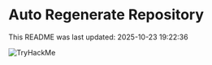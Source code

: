# Auto Regenerate Repository

This README was last updated: 2025-10-23 19:22:36

 ![TryHackMe](https://tryhackme.com/badge/533634)